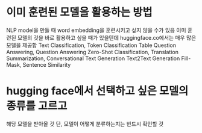 # 이미 훈련된 모델을 활용하는 방법
NLP model을 만들 때 word embedding을 훈련시키고 싶지 않을 수가 있음
이미 훈련된 모델의 것을 바로 활용하고 싶을 때가 있을텐데
huggingface.co에서는 매우 많은 모델을 제공함
Text Classification, Token Classification
Table Question Answering, Question Answering
Zero-Shot Classification, Translation
Summarization, Conversational
Text Generation Text2Text Generation
Fill-Mask, Sentence Similarity

# hugging face에서 선택하고 싶은 모델의 종류를 고르고
해당 모델을 받아올 것
단, 모델이 어떻게 분류하는지는 반드시 확인할 것
